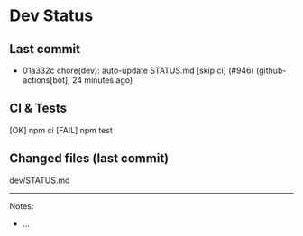 # Dev Status

## Last commit
- 01a332c chore(dev): auto-update STATUS.md [skip ci] (#946) (github-actions[bot], 24 minutes ago)
## CI & Tests
[OK] npm ci
[FAIL] npm test

## Changed files (last commit)
dev/STATUS.md

---
Notes:
- ...
